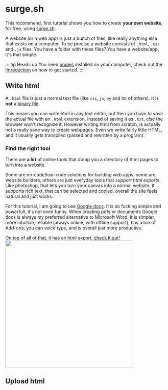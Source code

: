 # surge.sh

This recommend, first tutorial shows you how to create **your own website**, for free, using [surge.sh](https://surge.sh).

A website (or a web app) is just a bunch of files, like really anything else that exists on a computer. To be precise a website consists of `.html`, `.css` and `.js` files. You have a folder with these files? You have a website/app, it's that simple.

::: tip Heads up
You need [nodejs](https://nodejs.org/de/download/) installed on your computer, check out the [Introduction](./#install-node) on how to get started.
:::

## Write html

A `.html` file is just a normal text file (like `css`, `js`, `py` and lot of others). It is **not** a [binary file](https://en.wikipedia.org/wiki/Binary_file).

This means you can write html in any text editor, but then you have _to save_ the actual file with an `.html` extension. Instead of saving it as `.txt`, else the browser won't recognize it.
However writing html from scratch, is actually not a really sane way to create webpages. Even we write fairly little HTML, and it usually gets transpiled (parsed and rewritten by a program).

### Find the right tool

There are **a lot** of online tools that dump you a directory of html pages to turn into a website.

Some are no-code/low-code solutions for building web apps, some are website builders, others are just everyday tools that _support html exports_. Like photoshop, that lets you turn your canvas into a normal website. It supports rich text, that can be selected and copied, overall the site feels natural and just works.

For this tutorial, I am going to use [Google docs](https://docs.google.com/). It is so fucking simple and powerfull, it's not even funny. When creating pdfs or documents Google docs is always my preferred alternative to Microsoft Word. It is simpler, more intuitive, reliable (always online, with offline support), has a ton of Add-ons, you can voice type, and is overall just more productive.

On top of all of that, it has an html export, <a href="/Windowsunitssetup.html">check it out</a>!
<img  src="/docs-export.jpg" height="400px">

## Upload html
